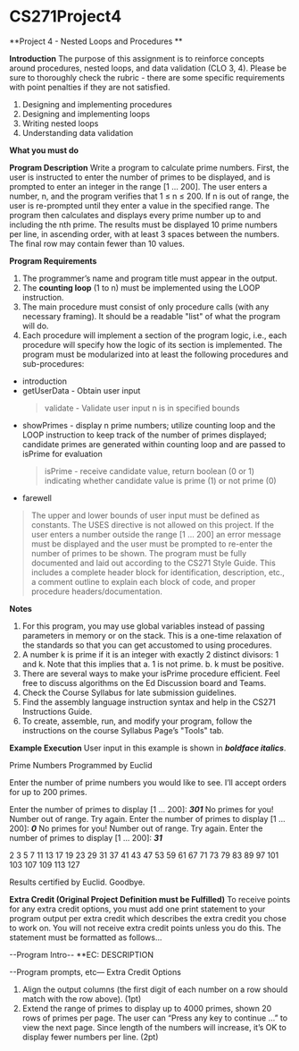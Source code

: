# CS271Project4

**Project 4 - Nested Loops and Procedures **

**Introduction**
The purpose of this assignment is to reinforce concepts around procedures, nested loops, and data validation (CLO 3, 4). Please be sure to thoroughly check the rubric - there are some specific requirements with point penalties if they are not satisfied.

1. Designing and implementing procedures
2. Designing and implementing loops
3. Writing nested loops
4. Understanding data validation

**What you must do**

**Program Description**
Write a program to calculate prime numbers. First, the user is instructed to enter the number of primes to be displayed, and is prompted to enter an integer in the range [1 ... 200]. The user enters a number, n, and the program verifies that 1 ≤ n ≤ 200. If n is out of range, the user is re-prompted until they enter a value in the specified range. The program then calculates and displays every prime number up to and including the nth prime. The results must be displayed 10 prime numbers per line, in ascending order, with at least 3 spaces between the numbers. The final row may contain fewer than 10 values.

**Program Requirements**
1. The programmer’s name and program title must appear in the output.
2. The **counting loop** (1 to n) must be implemented using the LOOP instruction.
3. The main procedure must consist of only procedure calls (with any necessary framing). It should be a readable "list" of what the program will do.
4. Each procedure will implement a section of the program logic, i.e., each procedure will specify how the logic of its section is implemented. The program must be modularized into at least the following procedures and sub-procedures:
  - introduction
  - getUserData - Obtain user input
      > validate - Validate user input n is in specified bounds
  - showPrimes - display n prime numbers; utilize counting loop and the LOOP instruction to keep track of the number of primes displayed; candidate primes are generated within counting loop and are passed to isPrime for evaluation
      > isPrime - receive candidate value, return boolean (0 or 1) indicating whether candidate value is prime (1) or not prime (0)
  - farewell
> The upper and lower bounds of user input must be defined as constants.
> The USES directive is not allowed on this project.
> If the user enters a number outside the range [1 ... 200] an error message must be displayed and the user must be prompted to re-enter the number of primes to be shown.
> The program must be fully documented and laid out according to the CS271 Style Guide. This includes a complete header block for identification, description, etc., a comment outline to explain each block of code, and proper procedure headers/documentation.

**Notes**
1. For this program, you may use global variables instead of passing parameters in memory or on the stack. This is a one-time relaxation of the standards so that you can get accustomed to using procedures.
2. A number k is prime if it is an integer with exactly 2 distinct divisors: 1 and k. Note that this implies that
    a. 1 is not prime.
    b. k must be positive.
3. There are several ways to make your isPrime procedure efficient. Feel free to discuss algorithms on the Ed Discussion board and Teams.
4. Check the Course Syllabus for late submission guidelines.
5. Find the assembly language instruction syntax and help in the CS271 Instructions Guide.
6. To create, assemble, run,  and modify your program, follow the instructions on the course Syllabus Page’s "Tools" tab.

**Example Execution**
User input in this example is shown in _**boldface italics**_.

Prime Numbers Programmed by Euclid

Enter the number of prime numbers you would like to see.
I’ll accept orders for up to 200 primes.

Enter the number of primes to display [1 ... 200]: **_301_**
No primes for you! Number out of range. Try again.
Enter the number of primes to display [1 ... 200]: **_0_**
No primes for you! Number out of range. Try again.
Enter the number of primes to display [1 ... 200]: **_31_**

2   3   5   7   11   13   17   19   23   29
31   37   41   43   47   53   59   61   67   71
73   79   83   89   97   101   103   107   109   113
127

Results certified by Euclid. Goodbye.

**Extra Credit (Original Project Definition must be Fulfilled)**
To receive points for any extra credit options, you must add one print statement to your program output per extra credit which describes the extra credit you chose to work on. You will not receive extra credit points unless you do this. The statement must be formatted as follows...

--Program Intro--
**EC: DESCRIPTION

--Program prompts, etc—
Extra Credit Options
1. Align the output columns (the first digit of each number on a row should match with the row above). (1pt)
2. Extend the range of primes to display up to 4000 primes, shown 20 rows of primes per page.  The user can “Press any key to continue …” to view the next page.  Since length of the numbers will increase, it’s OK to display fewer numbers per line. (2pt)
